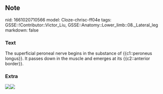 ## Note
nid: 1661020710566
model: Cloze-chrisc-ff04e
tags: GSSE::!Contributor::Victor_Liu, GSSE::Anatomy::Lower_limb::08._Lateral_leg
markdown: false

### Text
The superficial peroneal nerve begins in the substance of {{c1::peroneus longus}}. It passes down in the muscle and emerges at its {{c2::anterior border}}.

### Extra
<img src=
"paste-d8e89657180980c29ce9456c0ea891e9eba619ce.jpg"><img src= 
"paste-9082437fbe59e252bfd595966c3ced22327095bd.jpg">

